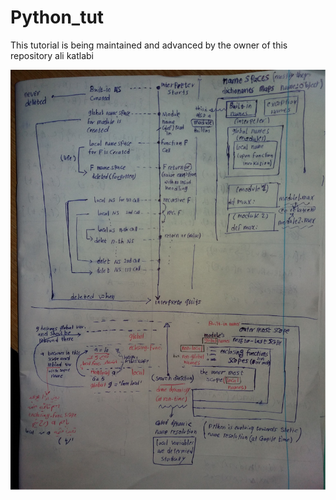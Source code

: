 # Python_tut

This tutorial is being maintained and advanced by the owner of this repository ali katlabi

<p></p>
<p></p>
<p></p>
<p></p>
<p></p>
<p></p>
<p></p>

![alt text](https://github.com/aliKatlabi/Python_tut/blob/master/Scopes.jpg)
